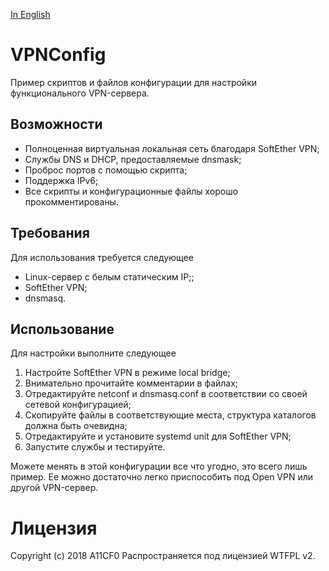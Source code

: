 [In English](README.md)

VPNConfig
=========

Пример скриптов и файлов конфигурации для настройки функционального VPN-сервера.

Возможности
-----------

* Полноценная виртуальная локальная сеть благодаря SoftEther VPN;
* Службы DNS и DHCP, предоставляемые dnsmask;
* Проброс портов с помощью скрипта;
* Поддержка IPv6;
* Все скрипты и конфигурационные файлы хорошо прокомментированы.

Требования
----------

Для использования требуется следующее
* Linux-сервер с белым статическим IP;;
* SoftEther VPN;
* dnsmasq.

Использование
----------

Для настройки выполните следующее
1. Настройте SoftEther VPN в режиме local bridge;
2. Внимательно прочитайте комментарии в файлах;
3. Отредактируйте netconf и dnsmasq.conf в соответствии со своей сетевой конфигурацией;
4. Скопируйте файлы в соответствующие места, структура каталогов должна быть очевидна;
5. Отредактируйте и установите systemd unit для SoftEther VPN;
6. Запустите службы и тестируйте.

Можете менять в этой конфигурации все что угодно, это всего лишь пример.
Ее можно достаточно легко приспособить под Open VPN или другой VPN-сервер.

Лицензия
========

Copyright (c) 2018 A11CF0
Распространяется под лицензией WTFPL v2.
